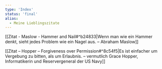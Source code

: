 ```yaml
---
type: 'Index'
status: 'final'
alias:
  - Meine Lieblingszitate
---
```


[[Zitat - Maslow - Hammer and Nail#^b24833|Wenn man wie ein Hammer denkt, sieht jedes Problem wie ein Nagel aus. – Abraham Maslow]]

[[Zitat – Hopper – Forgiveness over Permission#^8c54f5|Es ist einfacher um Vergebung zu bitten, als um Erlaubnis. – vermutlich Grace Hopper, Informatikerin und Reservergeneral der US Navy]]


